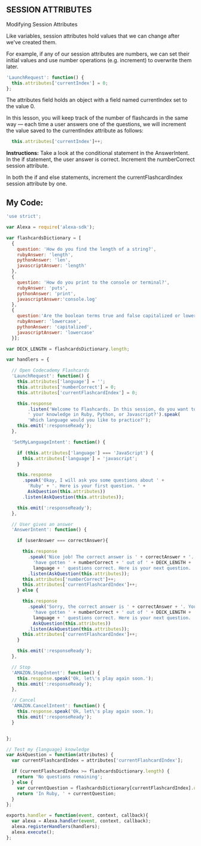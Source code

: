 ## SESSION ATTRIBUTES

Modifying Session Attributes

Like variables, session attributes hold values that we can change after we've created them.

For example, if any of our session attributes are numbers, we can set their initial values and use number operations (e.g. increment) to overwrite them later.
```js
'LaunchRequest': function() { 
  this.attributes['currentIndex'] = 0;
};
```
The attributes field holds an object with a field named currentIndex set to the value 0.

In this lesson, you will keep track of the number of flashcards in the same way — each time a user answers one of the questions, we will increment the value saved to the currentIndex attribute as follows:
```js
  this.attributes['currentIndex']++;
  ```
**Instructions:**
Take a look at the conditional statement in the AnswerIntent. In the if statement, the user answer is correct. Increment the numberCorrect session attribute.

In both the if and else statements, increment the currentFlashcardIndex session attribute by one.

## **My Code:**
```js
'use strict';

var Alexa = require('alexa-sdk');

var flashcardsDictionary = [
  {
    question: 'How do you find the length of a string?',
    rubyAnswer: 'length',
    pythonAnswer: 'len',
    javascriptAnswer: 'length'
  },
  {
    question: 'How do you print to the console or terminal?',
    rubyAnswer: 'puts',
    pythonAnswer: 'print',
    javascriptAnswer:'console.log'
  },
  {
    question:'Are the boolean terms true and false capitalized or lowercase?',
    rubyAnswer: 'lowercase',
    pythonAnswer: 'capitalized',
    javascriptAnswer: 'lowercase'
  }];

var DECK_LENGTH = flashcardsDictionary.length;

var handlers = {

  // Open Codecademy Flashcards
  'LaunchRequest': function() {
    this.attributes['language'] = '';
    this.attributes['numberCorrect'] = 0;
    this.attributes['currentFlashcardIndex'] = 0;

    this.response
        .listen('Welcome to Flashcards. In this session, do you want to test' +
        ' your knowledge in Ruby, Python, or Javascript?').speak(
        'Which language would you like to practice?');
    this.emit(':responseReady');
  },

  'SetMyLanguageIntent': function() {

    if (this.attributes['language'] === 'JavaScript') {
      this.attributes['language'] = 'javascript';
    }

    this.response
      .speak('Okay, I will ask you some questions about ' +
        'Ruby' + '. Here is your first question. ' + 
        AskQuestion(this.attributes))
      .listen(AskQuestion(this.attributes));

    this.emit(':responseReady');
  },

  // User gives an answer
  'AnswerIntent': function() {

    if (userAnswer === correctAnswer){

      this.response
        .speak('Nice job! The correct answer is ' + correctAnswer + '. You ' +
          'have gotten ' + numberCorrect + ' out of ' + DECK_LENGTH + ' ' +
          language + ' questions correct. Here is your next question. ' + AskQuestion(this.attributes))
        .listen(AskQuestion(this.attributes));
      this.attributes['numberCorrect']++;
      this.attributes['currentFlashcardIndex']++;
    } else {

      this.response
        .speak('Sorry, the correct answer is ' + correctAnswer + '. You ' +
          'have gotten ' + numberCorrect + ' out of ' + DECK_LENGTH + ' ' +
          language + ' questions correct. Here is your next question. ' + 
          AskQuestion(this.attributes))
        .listen(AskQuestion(this.attributes));
      this.attributes['currentFlashcardIndex']++;
    }

    this.emit(':responseReady');
  },

  // Stop
  'AMAZON.StopIntent': function() {
    this.response.speak('Ok, let\'s play again soon.');
    this.emit(':responseReady');
  },

  // Cancel
  'AMAZON.CancelIntent': function() {
    this.response.speak('Ok, let\'s play again soon.');
    this.emit(':responseReady');
  }


};

// Test my {language} knowledge
var AskQuestion = function(attributes) {
  var currentFlashcardIndex = attributes['currentFlashcardIndex'];

  if (currentFlashcardIndex >= flashcardsDictionary.length) {
    return 'No questions remaining';
  } else {
    var currentQuestion = flashcardsDictionary[currentFlashcardIndex].question;
    return 'In Ruby, ' + currentQuestion;
  }
};

exports.handler = function(event, context, callback){
  var alexa = Alexa.handler(event, context, callback);
  alexa.registerHandlers(handlers);
  alexa.execute();
};
```
